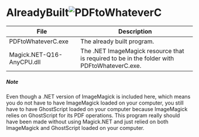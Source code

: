 # AlreadyBuilt![PDFtoWhateverC](../PDFtoWhateverC/SplitMaker.ico)

File                      | Description
--------------------------|-------------------------------------------------------------------------------------------
PDFtoWhateverC.exe        | The already built program.
Magick.NET-Q16-AnyCPU.dll | The .NET ImageMagick resource that is required to be in the folder with PDFtoWhateverC.exe.

##### Note

Even though a .NET version of ImageMagick is included here, which means you do not have to have ImageMagick loaded on your computer, you still have to have GhostScript loaded on your computer because ImageMagick relies on GhostScript for its PDF operations. This program really should have been made without using Magick.NET and just relied on both ImageMagick and GhostScript loaded on your computer.
